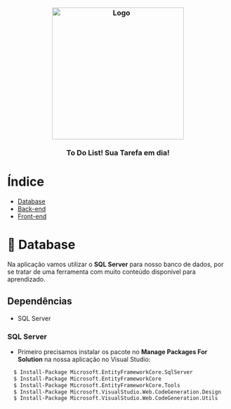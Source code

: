 <h3 align="center">
    <img alt="Logo" title="#logo" width="300px" src=".github/logo-white.png">
    <br><br>
    <b>To Do List! Sua Tarefa em dia!</b> 
</h3>

# Índice

- [Database](#database)
- [Back-end](#back-end)
- [Front-end](#tecnologias-utilizadas)

<a id="database"></a>

# 📄 Database

Na aplicação vamos utilizar o **SQL Server** para nosso banco de dados, por se tratar de uma ferramenta com muito conteúdo disponível para aprendizado.

## Dependências

- SQL Server

### SQL Server

- Primeiro precisamos instalar os pacote no **Manage Packages For Solution** na nossa aplicação no Visual Studio:

```sh
  $ Install-Package Microsoft.EntityFrameworkCore.SqlServer
  $ Install-Package Microsoft.EntityFrameworkCore
  $ Install-Package Microsoft.EntityFrameworkCore.Tools
  $ Install-Package Microsoft.VisualStudio.Web.CodeGeneration.Design
  $ Install-Package Microsoft.VisualStudio.Web.CodeGeneration.Utils
```
